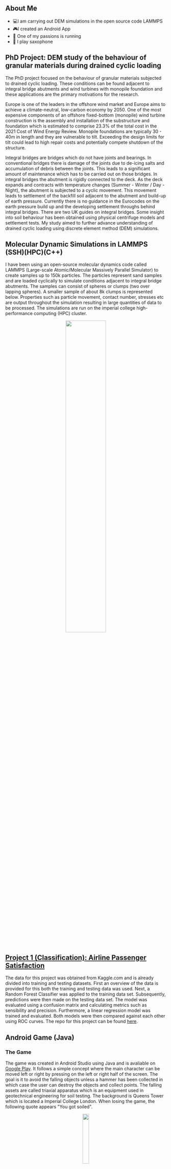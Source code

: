 ## About Me
- 💻I am carrying out DEM simulations in the open source code LAMMPS
- 🎮I created an Android App
- 🏃 One of my passions is running 
- 🎷 I play saxophone  

## PhD Project: DEM study of the behaviour of granular materials during drained cyclic loading
<p>The PhD project focused on the behaviour of granular materials subjected to drained cyclic loading. These conditions can be found adjacent to integral bridge abutments and wind turbines with monopile foundation and these applications are the primary motivations for the research. 
  
Europe is one of the leaders in the offshore wind market and Europe aims to achieve a climate-neutral, low-carbon economy by 2050. One of the most expensive components of an offshore fixed-bottom (monopile) wind turbine construction is the assembly and installation of the substructure and foundation which is estimated to comprise 23.3% of the total cost in the 2021 Cost of Wind Energy Review. Monopile foundations are typically 30 - 40m in length and they are vulnerable to tilt. Exceeding the design limits for tilt could lead to high repair costs and potentially compete shutdown of the structure.
  
Integral bridges are bridges which do not have joints and bearings. In conventional bridges there is damage of the joints due to de-icing salts and accumulation of debris between the joints. This leads to a significant amount of maintenance which has to be carried out on those bridges. In integral bridges the abutment is rigidly connected to the deck. As the deck expands and contracts with temperature changes (Summer - Winter / Day - Night), the abutment is subjected to a cyclic movement. This movement leads to settlement of the backfill soil adjacent to the abutment and build-up of earth pressure. Currently there is no guidance in the Eurocodes on the earth pressure build up and the developing settlement throughs behind integral bridges. There are two UK guides on integral bridges. Some insight into soil behaviour has been obtained using physical centrifuge models and settlement tests. My study aimed to further advance understanding of drained cyclic loading using discrete element method (DEM) simulations.</p>
  
## Molecular Dynamic Simulations in LAMMPS (SSH)(HPC)(C++)
<p> I have been using an open-source molecular dynamics code called LAMMPS (Large-scale Atomic/Molecular Massively Parallel Simulator) to create samples up to 150k particles. The particles represent sand samples and are loaded cyclically to simulate conditions adjacent to integral bridge abutments. The samples can consist of spheres or clumps (two over lapping spheres). A smaller sample of about 8k clumps is represented below. Properties such as particle movement, contact number, stresses etc are output throughout the simulation resulting in large quantities of data to be processed. The simulations are run on the imperial college high-performance computing (HPC) cluster.
</p>  
<p align="center">
  <img src="./images/ClumpRotate.gif"  width="50%" height = "50%">
</p>

## [Project 1 (Classification): Airline Passenger Satisfaction](https://github.com/TaraSassel/Airline_Passenger_Satisfaction/README.md)
The data for this project was obtained from Kaggle.com and is already divided into training and testing datasets. First an overview of the data is provided for this both the training and testing data was used. Next, a Random Forest Classifier was applied to the training data set. Subsequently, predictions were then made on the testing data set. The model was evaluated using a confusion matrix and calculating metrics such as sensibility and precision. Furthermore, a linear regression model was trained and evaluated. Both models were then compared against each other using ROC curves. The repo for this project can be found [here](https://github.com/TaraSassel/Airline_Passenger_Satisfaction).


## Android Game (Java)

### The Game
The game was created in Android Studio using Java and is avaliable on [Google Play](https://play.google.com/store/apps/details?id=com.bleachheartprojects.soiled). It follows a simple concept where the main character can be moved left or right by pressing on the left or right half of the screen. The goal is it to avoid the falling objects unless a hammer has been collected in which case the user can destroy the objects and collect points. The falling assets are called triaxial apparatus which is an equipment used in geotechnical engineering for soil testing. The background is Queens Tower which is located a Imperial College London. When losing the game, the following quote appears "You got soiled". 
<p align="center"  width="100%">
  <img  width="20%" src="./images/ScreenshotSoiled1.png">
</p>
The main character is animated by looping through different images scaled according to screen width which are updated every few milliseconds when walking left or right. The images have been created in Gimp which is an image editor in a pixel art style. Booleans (true or false conditions) are used to determine if the character is walking or not, left or right, and if the character has collected a hammer in which case the arms get replaced by an arm holding a hammer.

An invisible square box is placed around the character and the falling objects. If the two collide the game is either lost or a point is collected depending on if the main character is currently in possession of a hammer.

### Online Leaderboard
The online Leaderboard system is connected to Google Firebase, where the data in this case the username and score and timestamp is submitted to an online database if the user wishes to do so. Equally if the user wishes to view the Leaderboard the data of the first top 50 players is retrieved from Firebase.
<p align="center" width="100%">
  <img width="20%" src="./images/ScreenshotSoiled2.png">
</p>

<!--
## Particle Contact Force (Python)
When working with LAMMPS a lot of different information is generated throughout the simulation. One of which is the contact-force information of all the particles within the sample. This information can be obtained at different predefined intervals and given in forms of text files. Using this information, the two figures below were generated with python where the Pandas, Numpy and Matpoltlib libraries were applied. The figures show three rose diagrams for the xy, yz and yz plane. The bar size depends on the number of contacts and the orientation is dependant on the direction of the contact force. The bars are coloured according to the average magnitude of contact forces in the given direction.  
The script can be found [here](./scripts/contactForceRoseAllPlanesGit.py).

_**Initial Contact Force Orientation**_
<p align="center"  width="100%">
  <img src="./images/dump0_rose.png">
</p>

_**Final Contact Force Orientation**_

<p align="center"  width="100%">
  <img src="./images/dump800000000_rose.png">
</p>
-->


## Fraud Data Classification
### Abstract 
<p>For this project the data from Kaggel was used (https://www.kaggle.com/datasets/girishvutukuri/insurance-fraud).
A quick overview of the data is provided in a first step where some of the methods that were applied to filter the data are explained. 
Two methods to classify the data are explored using sklearn, Logistic Regression and Random Forest. And will be discussed in more detail. 
The notebook to this project can be found here.</p> 

### Data Overview
<p>5 different csv files provided in this data set which are:</p>

- Demographics Data <br />
- Policy Information <br />
- Claim Information <br />
- Vehicle Data <br />
- Fraud Data <br /> 

<p>The data provided is already divided into test and training data. However, the fraud data was only provided for the training dataset. In order to evaluate the model performance it was decided to divide the training dataset as well. This evaluation was carried out by creating a confusion matrix and calculating the F1 score, accuracy,  precision and recall.</p>

_**Fraud Overview**_
<p align="center" width="30%" height = "100%">
  (a)<img src="./images/PiChartFraudCases.png", width = "40%" />
  (b)<img src="./images/HistplotAmountOfTotalClaim.png", width = "40%" />
</p>

The above Figure provides a quick overview of the training dataset. It can be observed that Fraud is a big problem to the insurance company as about a quarter of the cases show fraud. These fraudulent cases can significantly diminish the company’s profit. 173M was the total amount claimed between the beginning of January to the end of March from cases that were identified as fraud. In comparison, 431M was the amount paid out to sincere cases. 
From Figure (b) it can be observed that in case of fraud the amount of total claim is mostly above 30k where some of the highest amounts claimed can be dishonest cases. However, the typical range is identical to the non-fraudulent cases.  

It is key to identify fraudulent cases accurately, wrongly accusing customers would result in a decrease in customers; therefore, it is necessary to keep "False Positives" to a minimum.
<p align="center" width="10%" height = "10%">
  <img src="./images/PCA_data.png">
</p>
## Model Training 


### Logistic Regression
<p>Logistic regression is a method that enables the classification of data. It was found that this was an  appropriate method as there were only two categories, fraud or no fraud. </p> 

_**Confusion Matrix**_
<p align="center" width="50%" height = "50%">
  <img src="./images/LogisticReg_ConfusionMatrix.png">
</p>


### Random Forest 
_**Confusion Matrix**_
<p align="center" width="50%" height = "50%">
  <img src="./images/RandomForest_ConfusionMatrix.png">
</p>

(In progress)
